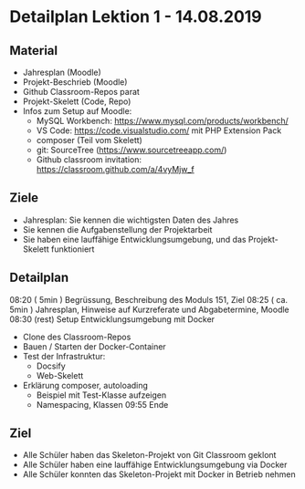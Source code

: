 Detailplan Lektion 1 - 14.08.2019
===========================================

Material
--------

* Jahresplan (Moodle)
* Projekt-Beschrieb (Moodle)
* Github Classroom-Repos parat
* Projekt-Skelett (Code, Repo)
* Infos zum Setup auf Moodle:
  * MySQL Workbench: https://www.mysql.com/products/workbench/
  * VS Code: https://code.visualstudio.com/ mit PHP Extension Pack
  * composer (Teil vom Skelett)
  * git: SourceTree (https://www.sourcetreeapp.com/)
  * Github classroom invitation: https://classroom.github.com/a/4vyMjw_f

Ziele
-----

* Jahresplan: Sie kennen die wichtigsten Daten des Jahres
* Sie kennen die Aufgabenstellung der Projektarbeit
* Sie haben eine lauffähige Entwicklungsumgebung, und das Projekt-Skelett funktioniert

Detailplan
----------

08:20 ( 5min )      Begrüssung, Beschreibung des Moduls 151, Ziel
08:25 ( ca. 5min )  Jahresplan, Hinweise auf Kurzreferate und Abgabetermine, Moodle
08:30 (rest)        Setup Entwicklungsumgebung mit Docker
  * Clone des Classroom-Repos
  * Bauen / Starten der Docker-Container
  * Test der Infrastruktur:
    * Docsify
    * Web-Skelett
  * Erklärung composer, autoloading
    * Beispiel mit Test-Klasse aufzeigen
    * Namespacing, Klassen
09:55 Ende

Ziel
----

- Alle Schüler haben das Skeleton-Projekt von Git Classroom geklont
- Alle Schüler haben eine lauffähige Entwicklungsumgebung via Docker
- Alle Schüler konnten das Skeleton-Projekt mit Docker in Betrieb nehmen
